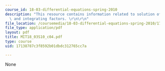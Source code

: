 ```yaml
---
course_id: 18-03-differential-equations-spring-2010
description: "This resource contains information related to solution of linear equations\
  \ and integrating factors. \r\n\r\n"
file_location: /coursemedia/18-03-differential-equations-spring-2010/17138787c3f8592b01dbdc312765cc7a_MIT18_03S10_c04.pdf
file_type: application/pdf
layout: pdf
title: MIT18_03S10_c04.pdf
type: course
uid: 17138787c3f8592b01dbdc312765cc7a

---
```

None